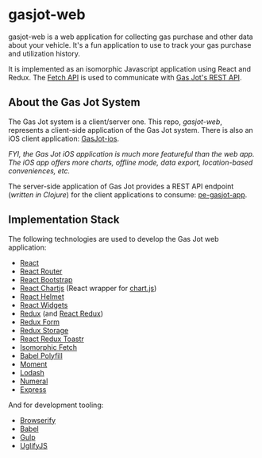 # gasjot-web

gasjot-web is a web application for collecting gas purchase and other data about
your vehicle.  It's a fun application to use to track your gas purchase and
utilization history.

It is implemented as an isomorphic Javascript application using React and
Redux.  The
[Fetch API](https://developer.mozilla.org/en-US/docs/Web/API/Fetch_API) is used
to communicate with [Gas Jot's REST API](https://github.com/evanspa/pe-gasjot-app).

## About the Gas Jot System

The Gas Jot system is a client/server one.  This repo, *gasjot-web*, represents a client-side application of
the Gas Jot system.  There is also an iOS client application:
[GasJot-ios](https://github.com/evanspa/GasJot-ios).

*FYI, the Gas Jot iOS application is much more featureful than the web app.  The
iOS app offers more charts, offline mode, data export, location-based
conveniences, etc.*

The server-side application of Gas Jot provides a REST API endpoint (*written in
Clojure*) for the client applications to consume:
[pe-gasjot-app](https://github.com/evanspa/pe-gasjot-app).

## Implementation Stack

The following technologies are used to develop the Gas Jot web application:

+ [React](https://facebook.github.io/react/)
+ [React Router](https://github.com/reactjs/react-router)
+ [React Bootstrap](https://react-bootstrap.github.io/)
+ [React Chartjs](https://github.com/jhudson8/react-chartjs) (React wrapper for [chart.js](http://www.chartjs.org/))
+ [React Helmet](https://github.com/nfl/react-helmet)
+ [React Widgets](https://jquense.github.io/react-widgets/docs/#/?_k=p3l577)
+ [Redux](http://redux.js.org/) (and [React Redux](https://github.com/reactjs/react-redux))
+ [Redux Form](https://github.com/erikras/redux-form)
+ [Redux Storage](https://github.com/michaelcontento/redux-storage)
+ [React Redux Toastr](https://github.com/diegoddox/react-redux-toastr)
+ [Isomorphic Fetch](https://github.com/matthew-andrews/isomorphic-fetch)
+ [Babel Polyfill](https://babeljs.io/docs/usage/polyfill/)
+ [Moment](http://momentjs.com/)
+ [Lodash](https://lodash.com/)
+ [Numeral](http://numeraljs.com/)
+ [Express](http://expressjs.com/)

And for development tooling:

+ [Browserify](http://browserify.org/)
+ [Babel](https://babeljs.io/)
+ [Gulp](http://gulpjs.com/)
+ [UglifyJS](https://github.com/mishoo/UglifyJS)
